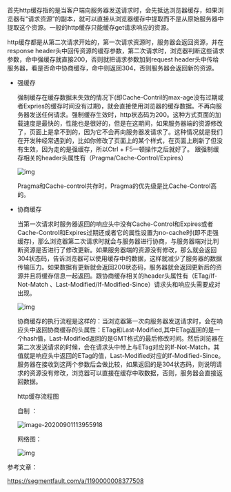 
  ​	首先http缓存指的是当客户端向服务器发送请求时，会先抵达浏览器缓存，如果浏览器有“请求资源”的副本，就可以直接从浏览器缓存中提取而不是从原始服务器中提取这个资源。一般的http缓存只能缓存get请求响应的资源。

  ​	http缓存都是从第二次请求开始的，第一次请求资源时，服务器会返回资源，并在response header头中回传资源的缓存参数，第二次请求时，浏览器判断这些请求参数，命中强缓存就直接200，否则就把请求参数加到request header头中传给服务器，看是否命中协商缓存，命中则返回304，否则服务器会返回新的资源。

  - 强缓存

    强制缓存在缓存数据未失效的情况下(即Cache-Contril的max-age没有过期或者Expries的缓存时间没有过期)，就会直接使用浏览器的缓存数据。不再向服务器发送任何请求。强制缓存生效时，http状态码为200。这种方式页面的加载速度是最快的，性能也是很好的，但是在这期间，如果服务器端的资源修改了，页面上是拿不到的，因为它不会再向服务器发请求了。这种情况就是我们在开发种经常遇到的，比如你修改了页面上的某个样式，在页面上刷新了但没有生效，因为走的是强缓存，所以Ctrl + F5一顿操作之后就好了。  跟强制缓存相关的header头属性有（Pragma/Cache-Control/Expires）

    ![img](https://upload-images.jianshu.io/upload_images/4845448-217723260f75ed90?imageMogr2/auto-orient/strip|imageView2/2/format/webp)

    Pragma和Cache-control共存时，Pragma的优先级是比Cache-Control高的。

  - 协商缓存

    当第一次请求时服务器返回的响应头中没有Cache-Control和Expires或者Cache-Control和Expires过期还或者它的属性设置为no-cache时(即不走强缓存)，那么浏览器第二次请求时就会与服务器进行协商，与服务器端对比判断资源是否进行了修改更新。如果服务器端的资源没有修改，那么就会返回304状态码，告诉浏览器可以使用缓存中的数据，这样就减少了服务器的数据传输压力。如果数据有更新就会返回200状态码，服务器就会返回更新后的资源并且将缓存信息一起返回。跟协商缓存相关的header头属性有（ETag/If-Not-Match 、Last-Modified/If-Modified-Since）请求头和响应头需要成对出现。

    ![img](https://upload-images.jianshu.io/upload_images/4845448-a22cef109d00aa79?imageMogr2/auto-orient/strip|imageView2/2/format/webp)

    协商缓存的执行流程是这样的：当浏览器第一次向服务器发送请求时，会在响应头中返回协商缓存的头属性：ETag和Last-Modified,其中ETag返回的是一个hash值，Last-Modified返回的是GMT格式的最后修改时间。然后浏览器在第二次发送请求的时候，会在请求头中带上与ETag对应的If-Not-Match，其值就是响应头中返回的ETag的值，Last-Modified对应的If-Modified-Since。服务器在接收到这两个参数后会做比较，如果返回的是304状态码，则说明请求的资源没有修改，浏览器可以直接在缓存中取数据，否则，服务器会直接返回数据。

    http缓存流程图

    自制 ： 
    
    ![image-20200901113955918](C:\Users\邱添\AppData\Roaming\Typora\typora-user-images\image-20200901113955918.png)
    
    网络图：
    
    ![img](https://upload-images.jianshu.io/upload_images/4050018-76363a70319fe522.png?imageMogr2/auto-orient/strip|imageView2/2/w/692/format/webp)
    
    

参考文章：

https://segmentfault.com/a/1190000008377508